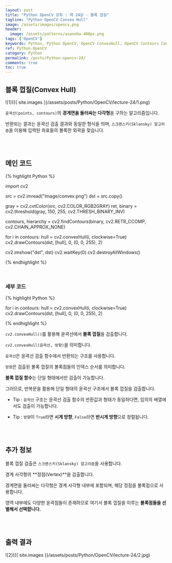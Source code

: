 ```yaml
---
layout: post
title: "Python OpenCV 강좌 : 제 24강 - 블록 껍질"
tagline: "Python OpenCV Convex Hull"
image: /assets/images/opencv.png
header:
  image: /assets/patterns/asanoha-400px.png
tags: ['OpenCV']
keywords: Python, Python OpenCV, OpenCV ConvexHull, OpenCV Contours ConvexHull
ref: Python-OpenCV
category: Python
permalink: /posts/Python-opencv-24/
comments: true
toc: true
---
```


## 블록 껍질(Convex Hull)

![1]({{ site.images }}/assets/posts/Python/OpenCV/lecture-24/1.png)

`윤곽선(points, contours)`의 **경계면을 둘러싸는 다각형**을 구하는 알고리즘입니다.

반환되는 결과는 윤곽선 검출 결과와 동일한 형식을 띄며, `스크랜스키(Sklansky) 알고리즘`을 이용해 입력된 좌표들의 볼록한 외곽을 찾습니다.

<br>
<br>

## 메인 코드

{% highlight Python %}

import cv2

src = cv2.imread("Image/convex.png")
dst = src.copy()

gray = cv2.cvtColor(src, cv2.COLOR_RGB2GRAY)
ret, binary = cv2.threshold(gray, 150, 255, cv2.THRESH_BINARY_INV)

contours, hierarchy = cv2.findContours(binary, cv2.RETR_CCOMP, cv2.CHAIN_APPROX_NONE)

for i in contours:
    hull = cv2.convexHull(i, clockwise=True)
    cv2.drawContours(dst, [hull], 0, (0, 0, 255), 2)

cv2.imshow("dst", dst)
cv2.waitKey(0)
cv2.destroyAllWindows()

{% endhighlight %}

<br>

### 세부 코드

{% highlight Python %}

for i in contours:
    hull = cv2.convexHull(i, clockwise=True)
    cv2.drawContours(dst, [hull], 0, (0, 0, 255), 2)

{% endhighlight %}

`cv2.convexHull()`를 활용해 윤곽선에서 **블록 껍질**을 검출합니다.

`cv2.convexHull(윤곽선, 방향)`을 의미합니다.

`윤곽선`은 윤곽선 검출 함수에서 반환되는 구조를 사용합니다.

`방향`은 검출된 볼록 껍질의 볼록점들의 인덱스 순서를 의미합니다.

**블록 껍질 함수**는 단일 형태에서만 검출이 가능합니다.

그러므로, 반복문을 활용해 단일 형태의 윤곽선 구조에서 블록 껍질을 검출합니다.

- Tip : `윤곽선` 구조는 윤곽선 검출 함수의 반환값과 형태가 동일하다면, 임의의 배열에서도 검출이 가능합니다.

- Tip : `방향`이 `True`라면 **시계 방향**, `False`라면 **반시계 방향**으로 정렬됩니다.

<br>
<br>

## 추가 정보

블록 껍질 검출은 `스크랜스키(Sklansky) 알고리즘`을 사용합니다.

경계 사각형의 **정점(Vertex)**을 검출합니다.

경계면을 둘러싸는 다각형은 경계 사각형 내부에 포함되며, 해당 정점을 볼록점으로 사용합니다.

영역 내부에도 다양한 윤곽점들이 존재하므로 여기서 볼록 껍질을 이루는 **볼록점들을 선별해서 선택합니다.**

<br>
<br>

## 출력 결과

![2]({{ site.images }}/assets/posts/Python/OpenCV/lecture-24/2.jpg)
